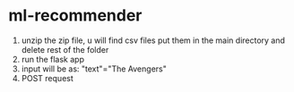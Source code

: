 # ml-recommender
1) unzip the zip file, u will find csv files put them in the main directory and delete rest of the folder
2) run the flask app
3) input will be as: "text"="The Avengers"
4) POST request
